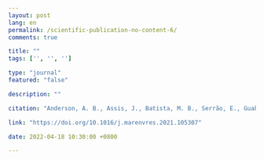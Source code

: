 ```yaml
---
layout: post
lang: en
permalink: /scientific-publication-no-content-6/
comments: true

title: ""
tags: ['', '', '']

type: "journal"
featured: "false"

description: ""

citation: "Anderson, A. B., Assis, J., Batista, M. B., Serrão, E., Guabiroba, H. C., Delfino, S. D. T., et al. (2021). Global warming assessment suggests the endemic Brazilian kelp beds as an endangered ecosystem. Marine Environmental Research, 105307."

link: "https://doi.org/10.1016/j.marenvres.2021.105307"

date: 2022-04-18 10:30:00 +0800

---
```

